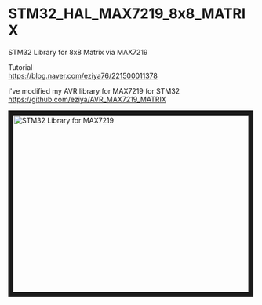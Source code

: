 # STM32_HAL_MAX7219_8x8_MATRIX
STM32 Library for 8x8 Matrix via MAX7219

Tutorial<br>
https://blog.naver.com/eziya76/221500011378<br>

I've modified my AVR library for MAX7219 for STM32 <br>
https://github.com/eziya/AVR_MAX7219_MATRIX <br>

<a href="https://youtu.be/zVLdDDQYIkA" target="_blank"><img src="https://i9.ytimg.com/vi/zVLdDDQYIkA/mq1.jpg?sqp=CMC58-QF&rs=AOn4CLCiWf9pepQL-gcLNIIuvQflFe90SQ" 
alt="STM32 Library for MAX7219" width="480" height="360" border="10" /></a>
